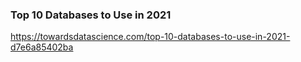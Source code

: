 ### Top 10 Databases to Use in 2021
https://towardsdatascience.com/top-10-databases-to-use-in-2021-d7e6a85402ba
